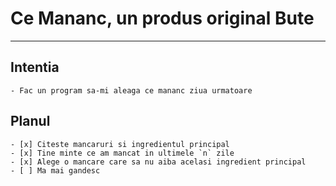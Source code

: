 # Ce Mananc, un produs original Bute
---
## Intentia
    - Fac un program sa-mi aleaga ce mananc ziua urmatoare
## Planul
    - [x] Citeste mancaruri si ingredientul principal
    - [x] Tine minte ce am mancat in ultimele `n` zile
    - [x] Alege o mancare care sa nu aiba acelasi ingredient principal
    - [ ] Ma mai gandesc